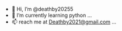 - 👋 Hi, I’m @deathby20255
- 🌱 I’m currently learning python ...
- 📫 reach me at Deathby2021@gmail.com    ...

<!---
deathby20255/deathby20255 is a ✨ special ✨ repository because its `README.md` (this file) appears on your GitHub profile.
You can click the Preview link to take a look at your changes.
--->
